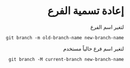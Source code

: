 <div dir="rtl">

# إعادة تسمية الفرع
لتغير اسم الفرع 
```
git branch -m old-branch-name new-branch-name
```
لتغير اسم فرع حالياً مستخدم
```
git branch -M current-branch new-branch-name
```
</div>